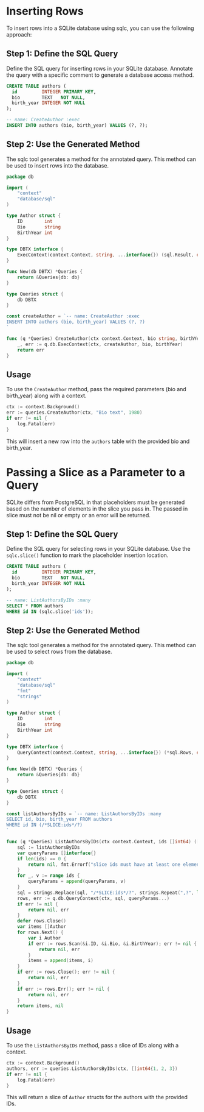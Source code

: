 # Inserting Rows

To insert rows into a SQLite database using sqlc, you can use the following approach:

## Step 1: Define the SQL Query

Define the SQL query for inserting rows in your SQLite database. Annotate the query with a specific comment to generate a database access method.

```sql
CREATE TABLE authors (
  id         INTEGER PRIMARY KEY,
  bio        TEXT   NOT NULL,
  birth_year INTEGER NOT NULL
);

-- name: CreateAuthor :exec
INSERT INTO authors (bio, birth_year) VALUES (?, ?);
```

## Step 2: Use the Generated Method

The sqlc tool generates a method for the annotated query. This method can be used to insert rows into the database.

```go
package db

import (
	"context"
	"database/sql"
)

type Author struct {
	ID        int
	Bio       string
	BirthYear int
}

type DBTX interface {
	ExecContext(context.Context, string, ...interface{}) (sql.Result, error)
}

func New(db DBTX) *Queries {
	return &Queries{db: db}
}

type Queries struct {
	db DBTX
}

const createAuthor = `-- name: CreateAuthor :exec
INSERT INTO authors (bio, birth_year) VALUES (?, ?)
`

func (q *Queries) CreateAuthor(ctx context.Context, bio string, birthYear int) error {
	_, err := q.db.ExecContext(ctx, createAuthor, bio, birthYear)
	return err
}
```

## Usage

To use the `CreateAuthor` method, pass the required parameters (bio and birth_year) along with a context.

```go
ctx := context.Background()
err := queries.CreateAuthor(ctx, "Bio text", 1980)
if err != nil {
    log.Fatal(err)
}
```

This will insert a new row into the `authors` table with the provided bio and birth_year.

# Passing a Slice as a Parameter to a Query

SQLite differs from PostgreSQL in that placeholders must be generated based on the number of elements in the slice you pass in. The passed in slice must not be nil or empty or an error will be returned.

## Step 1: Define the SQL Query

Define the SQL query for selecting rows in your SQLite database. Use the `sqlc.slice()` function to mark the placeholder insertion location.

```sql
CREATE TABLE authors (
  id         INTEGER PRIMARY KEY,
  bio        TEXT   NOT NULL,
  birth_year INTEGER NOT NULL
);

-- name: ListAuthorsByIDs :many
SELECT * FROM authors
WHERE id IN (sqlc.slice('ids'));
```

## Step 2: Use the Generated Method

The sqlc tool generates a method for the annotated query. This method can be used to select rows from the database.

```go
package db

import (
	"context"
	"database/sql"
	"fmt"
	"strings"
)

type Author struct {
	ID        int
	Bio       string
	BirthYear int
}

type DBTX interface {
	QueryContext(context.Context, string, ...interface{}) (*sql.Rows, error)
}

func New(db DBTX) *Queries {
	return &Queries{db: db}
}

type Queries struct {
	db DBTX
}

const listAuthorsByIDs = `-- name: ListAuthorsByIDs :many
SELECT id, bio, birth_year FROM authors
WHERE id IN (/*SLICE:ids*/?)
`

func (q *Queries) ListAuthorsByIDs(ctx context.Context, ids []int64) ([]Author, error) {
	sql := listAuthorsByIDs
	var queryParams []interface{}
	if len(ids) == 0 {
		return nil, fmt.Errorf("slice ids must have at least one element")
	}
	for _, v := range ids {
		queryParams = append(queryParams, v)
	}
	sql = strings.Replace(sql, "/*SLICE:ids*/?", strings.Repeat(",?", len(ids))[1:], 1)
	rows, err := q.db.QueryContext(ctx, sql, queryParams...)
	if err != nil {
		return nil, err
	}
	defer rows.Close()
	var items []Author
	for rows.Next() {
		var i Author
		if err := rows.Scan(&i.ID, &i.Bio, &i.BirthYear); err != nil {
			return nil, err
		}
		items = append(items, i)
	}
	if err := rows.Close(); err != nil {
		return nil, err
	}
	if err := rows.Err(); err != nil {
		return nil, err
	}
	return items, nil
}
```

## Usage

To use the `ListAuthorsByIDs` method, pass a slice of IDs along with a context.

```go
ctx := context.Background()
authors, err := queries.ListAuthorsByIDs(ctx, []int64{1, 2, 3})
if err != nil {
    log.Fatal(err)
}
```

This will return a slice of `Author` structs for the authors with the provided IDs.
